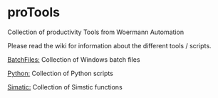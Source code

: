 # proTools
Collection of productivity Tools from Woermann Automation

Please read the wiki for information about the different tools / scripts. 

[BatchFiles:](/BatchFiles) Collection of Windows batch files

[Python:](/Python) Collection of Python scripts

[Simatic:](/Simatic) Collection of Simstic functions


